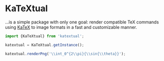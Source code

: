 # KaTeXtual
...is a simple package with only one goal: render compatible TeX commands
using [KaTeX](https://katex.org/) to image formats in a fast and customizable
manner.
```typescript
import {KaTeXtual} from 'katextual';

katextual = KaTeXtual.getInstance();

katextual.renderPng('\\int_0^{2\\pi}{\\sin{\\theta}}');
```
